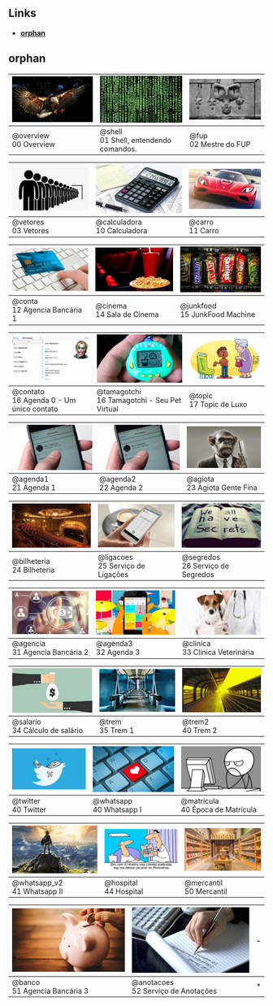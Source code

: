 
## Links
- [__orphan__](#__orphan__)

## __orphan__

[![](base/.thumb/overview/Readme.jpg)](base/overview/Readme.md#00-overview)|[![](base/.thumb/shell/Readme.jpg)](base/shell/Readme.md#01-shell-entendendo-comandos)|[![](base/.thumb/fup/Readme.jpg)](base/fup/Readme.md#02-mestre-do-fup)
-|-|-
@overview<br>00 Overview|@shell<br>01 Shell, entendendo comandos.|@fup<br>02 Mestre do FUP


[![](base/.thumb/vetores/Readme.jpg)](base/vetores/Readme.md#03-vetores)|[![](base/.thumb/calculadora/Readme.jpg)](base/calculadora/Readme.md#10-calculadora)|[![](base/.thumb/carro/Readme.jpg)](base/carro/Readme.md#11-carro)
-|-|-
@vetores<br>03 Vetores|@calculadora<br>10 Calculadora|@carro<br>11 Carro


[![](base/.thumb/conta/Readme.jpg)](base/conta/Readme.md#12-agencia-bancária-1)|[![](base/.thumb/cinema/Readme.jpg)](base/cinema/Readme.md#14-sala-de-cinema)|[![](base/.thumb/junkfood/Readme.jpg)](base/junkfood/Readme.md#15-junkfood-machine)
-|-|-
@conta<br>12 Agencia Bancária 1|@cinema<br>14 Sala de Cinema|@junkfood<br>15 JunkFood Machine


[![](base/.thumb/contato/Readme.jpg)](base/contato/Readme.md#16-agenda-0---um-único-contato)|[![](base/.thumb/tamagotchi/Readme.jpg)](base/tamagotchi/Readme.md#16-tamagotchi---seu-pet-virtual)|[![](base/.thumb/topic/Readme.jpg)](base/topic/Readme.md#17-topic-de-luxo)
-|-|-
@contato<br>16 Agenda 0 - Um único contato|@tamagotchi<br>16 Tamagotchi - Seu Pet Virtual|@topic<br>17 Topic de Luxo


[![](base/.thumb/agenda1/Readme.jpg)](base/agenda1/Readme.md#21-agenda-1-composição-ordenação-lote-crud)|[![](base/.thumb/agenda2/Readme.jpg)](base/agenda2/Readme.md#22-agenda-2-composição-mapas-excessões-ordenação-favoritos)|[![](base/.thumb/agiota/Readme.jpg)](base/agiota/Readme.md#23-agiota-gente-fina-arrays-mapas-crud)
-|-|-
@agenda1<br>21 Agenda 1|@agenda2<br>22 Agenda 2|@agiota<br>23 Agiota Gente Fina


[![](base/.thumb/bilheteria/Readme.jpg)](base/bilheteria/Readme.md#24-bilheteria-agregação-manager-template)|[![](base/.thumb/ligacoes/Readme.jpg)](base/ligacoes/Readme.md#25-serviço-de-ligações-agregação-repositório-observer)|[![](base/.thumb/segredos/Readme.jpg)](base/segredos/Readme.md#26-serviço-de-segredos-composição-login-ordenação)
-|-|-
@bilheteria<br>24 Bilheteria|@ligacoes<br>25 Serviço de Ligações|@segredos<br>26 Serviço de Segredos


[![](base/.thumb/agencia/Readme.jpg)](base/agencia/Readme.md#31-agencia-bancária-2-heranca)|[![](base/.thumb/agenda3/Readme.jpg)](base/agenda3/Readme.md#32-agenda-3-agregação-manager-template-herança)|[![](base/.thumb/clinica/Readme.jpg)](base/clinica/Readme.md#33-clinica-veterinária-agregação-manager-template)
-|-|-
@agencia<br>31 Agencia Bancária 2|@agenda3<br>32 Agenda 3|@clinica<br>33 Clinica Veterinária


[![](base/.thumb/salario/Readme.jpg)](base/salario/Readme.md#34-cálculo-de-salário-agregação-repositório-template-herança)|[![](base/.thumb/trem/Readme.jpg)](base/trem/Readme.md#35-trem-1-null-delegação)|[![](base/.thumb/trem2/Readme.jpg)](base/trem2/Readme.md#40-trem-2)
-|-|-
@salario<br>34 Cálculo de salário|@trem<br>35 Trem 1|@trem2<br>40 Trem 2


[![](base/.thumb/twitter/Readme.jpg)](base/twitter/Readme.md#40-twitter)|[![](base/.thumb/whatsapp/Readme.jpg)](base/whatsapp/Readme.md#40-whatsapp-i)|[![](base/.thumb/matricula/Readme.jpg)](base/matricula/Readme.md#40-época-de-matrícula)
-|-|-
@twitter<br>40 Twitter|@whatsapp<br>40 Whatsapp I|@matricula<br>40 Época de Matrícula


[![](base/.thumb/whatsapp_v2/Readme.jpg)](base/whatsapp_v2/Readme.md#41-whatsapp-ii)|[![](base/.thumb/hospital/Readme.jpg)](base/hospital/Readme.md#44-hospital-nxn-repositorios)|[![](base/.thumb/mercantil/Readme.jpg)](base/mercantil/Readme.md#50-mercantil-interfaces-composite-decorator)
-|-|-
@whatsapp_v2<br>41 Whatsapp II|@hospital<br>44 Hospital|@mercantil<br>50 Mercantil


[![](base/.thumb/banco/Readme.jpg)](base/banco/Readme.md#51-agencia-bancária-3-composição-login-excessões)|[![](base/.thumb/anotacoes/Readme.jpg)](base/anotacoes/Readme.md#52-serviço-de-anotações-composição-login-ordenação)|-
-|-|-
@banco<br>51 Agencia Bancária 3|@anotacoes<br>52 Serviço de Anotações|*


